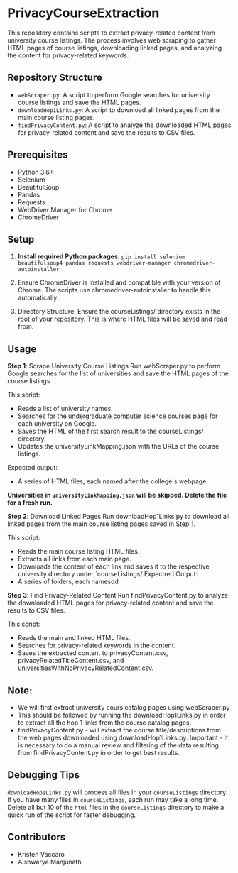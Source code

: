 # PrivacyCourseExtraction

This repository contains scripts to extract privacy-related content from university course listings. The process involves web scraping to gather HTML pages of course listings, downloading linked pages, and analyzing the content for privacy-related keywords.

## Repository Structure

- `webScraper.py`: A script to perform Google searches for university course listings and save the HTML pages.
- `downloadHop1Links.py`: A script to download all linked pages from the main course listing pages.
- `findPrivacyContent.py`: A script to analyze the downloaded HTML pages for privacy-related content and save the results to CSV files.

## Prerequisites

- Python 3.6+
- Selenium
- BeautifulSoup
- Pandas
- Requests
- WebDriver Manager for Chrome
- ChromeDriver

## Setup

1. **Install required Python packages:**
   `pip install selenium beautifulsoup4 pandas requests webdriver-manager chromedriver-autoinstaller`

2. Ensure ChromeDriver is installed and compatible with your version of Chrome.
The scripts use chromedriver-autoinstaller to handle this automatically.

3. Directory Structure:
Ensure the courseListings/ directory exists in the root of your repository. This is where HTML files will be saved and read from.


## Usage

**Step 1**: Scrape University Course Listings
Run webScraper.py to perform Google searches for the list of universities and save the HTML pages of the course listings

This script:
- Reads a list of university names.
- Searches for the undergraduate computer science courses page for each university on Google.
- Saves the HTML of the first search result to the courseListings/ directory.
- Updates the universityLinkMapping.json with the URLs of the course listings.

Expected output: 
- A series of HTML files, each named after the college's webpage.

**Universities in `universityLinkMapping.json` will be skipped. Delete the file for a fresh run.**

**Step 2**: Download Linked Pages
Run downloadHop1Links.py to download all linked pages from the main course listing pages saved in Step 1.

This script:
- Reads the main course listing HTML files.
- Extracts all links from each main page.
- Downloads the content of each link and saves it to the respective university directory under `courseListings/
Expectred Output:
- A series of folders, each namesdd 

**Step 3**: Find Privacy-Related Content
Run findPrivacyContent.py to analyze the downloaded HTML pages for privacy-related content and save the results to CSV files.


This script:
- Reads the main and linked HTML files.
- Searches for privacy-related keywords in the content.
- Saves the extracted content to privacyContent.csv, privacyRelatedTitleContent.csv, and universitiesWithNoPrivacyRelatedContent.csv.


## Note:

- We will first extract university cours catalog pages using webScraper.py
- This should be followed by running the downloadHop1Links.py in order to extract all the hop 1 links from the course catalog pages.
- findPrivacyContent.py - will extract the course title/descriptions from the web pages downloaded using downloadHop1Links.py. Important - It is necessary to do a manual review and filtering of the data resulting from findPrivacyContent.py in order to get best results.

## Debugging Tips

`downloadHop1Links.py` will process all files in your `courseListings` directory. If you have many files in `courseListings`, each run may take a long time. Delete all but 10 of the `html` files in the `courseListings` directory to make a quick run of the script for faster debugging.

## Contributors

- Kristen Vaccaro
- Aishwarya Manjunath